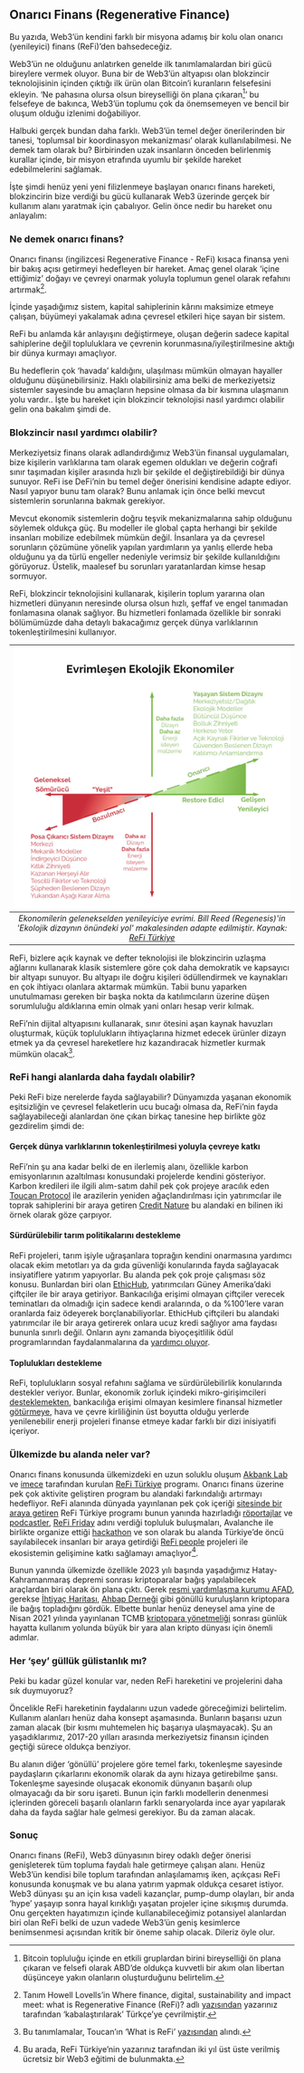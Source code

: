 ## **Onarıcı Finans (Regenerative Finance)**

Bu yazıda, Web3’ün kendini farklı bir misyona adamış  bir kolu olan onarıcı (yenileyici) finans (ReFi)’den bahsedeceğiz. 

Web3’ün ne olduğunu anlatırken genelde ilk tanımlamalardan biri gücü bireylere vermek oluyor. Buna bir de Web3’ün altyapısı olan blokzincir teknolojisinin içinden çıktığı ilk ürün olan Bitcoin’i kuranların felsefesini ekleyin. ‘Ne pahasına olursa olsun bireyselliği ön plana çıkaran[^1]’ bu felsefeye de bakınca, Web3’ün toplumu çok da önemsemeyen ve bencil bir oluşum olduğu izlenimi doğabiliyor. 

Halbuki gerçek bundan daha farklı. Web3’ün temel değer önerilerinden bir tanesi, ‘toplumsal bir koordinasyon mekanizması’ olarak kullanılabilmesi. Ne demek tam olarak bu? Birbirinden uzak insanların önceden belirlenmiş kurallar içinde, bir misyon etrafında uyumlu bir şekilde hareket edebilmelerini sağlamak. 

İşte şimdi henüz yeni yeni filizlenmeye başlayan onarıcı finans hareketi, blokzincirin bize verdiği bu gücü kullanarak Web3 üzerinde gerçek bir kullanım alanı yaratmak için çabalıyor. Gelin önce nedir bu hareket onu anlayalım:

### Ne demek onarıcı finans?

Onarıcı finansı (ingilizcesi Regenerative Finance \- ReFi) kısaca finansa yeni bir bakış açısı getirmeyi hedefleyen bir hareket. Amaç genel olarak ‘içine ettiğimiz’ doğayı ve çevreyi onarmak yoluyla toplumun genel olarak refahını artırmak[^2].

İçinde yaşadığımız sistem, kapital sahiplerinin kârını maksimize etmeye çalışan, büyümeyi yakalamak adına çevresel etkileri hiçe sayan bir sistem. 

ReFi bu anlamda kâr anlayışını değiştirmeye, oluşan değerin sadece kapital sahiplerine değil topluluklara ve çevrenin korunmasına/iyileştirilmesine aktığı bir dünya kurmayı amaçlıyor. 

Bu hedeflerin çok ‘havada’ kaldığını, ulaşılması mümkün olmayan hayaller olduğunu düşünebilirsiniz. Haklı olabilirsiniz ama belki de merkeziyetsiz sistemler sayesinde bu amaçların hepsine olmasa da bir kısmına ulaşmanın yolu vardır.. İşte bu hareket için blokzincir teknolojisi nasıl yardımcı olabilir gelin ona bakalım şimdi de.  

### Blokzincir nasıl yardımcı olabilir? 

Merkeziyetsiz finans olarak adlandırdığımız Web3’ün finansal uygulamaları, bize kişilerin varlıklarına tam olarak egemen oldukları ve değerin coğrafi sınır taşımadan kişiler arasında hızlı bir şekilde el değiştirebildiği bir dünya sunuyor. ReFi ise DeFi’nin bu temel değer önerisini kendisine adapte ediyor. Nasıl yapıyor bunu tam olarak? Bunu anlamak için önce belki mevcut sistemlerin sorunlarına bakmak gerekiyor. 

Mevcut ekonomik sistemlerin doğru teşvik mekanizmalarına sahip olduğunu söylemek oldukça güç. Bu modeller ile global çapta herhangi bir şekilde insanları mobilize edebilmek mümkün değil. İnsanlara ya da çevresel sorunların çözümüne yönelik yapılan yardımların ya yanlış ellerde heba olduğunu ya da türlü engeller nedeniyle verimsiz bir şekilde kullanıldığını görüyoruz. Üstelik, maalesef bu sorunları yaratanlardan kimse hesap sormuyor.

ReFi, blokzincir teknolojisini kullanarak, kişilerin toplum yararına olan hizmetleri dünyanın neresinde olursa olsun hızlı, şeffaf ve engel tanımadan fonlamasına olanak sağlıyor. Bu hizmetleri fonlamada özellikle bir sonraki bölümümüzde daha detaylı bakacağımız gerçek dünya varlıklarının tokenleştirilmesini kullanıyor.

| ![network](/assets/refi-evolving-ecological-economics-v3.jpg)|
|:--:| 
| *Ekonomilerin gelenekselden yenileyiciye evrimi. Bill Reed (Regenesis)'in 'Ekolojik dizaynın önündeki yol' makalesinden adapte edilmiştir. Kaynak: [ReFi Türkiye](https://www.refiturkiye.com/)*|

ReFi, bizlere açık kaynak ve defter teknolojisi ile blokzincirin uzlaşma ağlarını kullanarak klasik sistemlere göre çok daha demokratik ve kapsayıcı bir altyapı sunuyor. Bu altyapı ile doğru kişileri ödüllendirmek ve kaynakları en çok ihtiyacı olanlara aktarmak mümkün. Tabii bunu yaparken unutulmaması gereken bir başka nokta da katılımcıların üzerine düşen sorumluluğu aldıklarına emin olmak yani onları hesap verir kılmak. 

ReFi’nin dijital altyapısını kullanarak, sınır ötesini aşan kaynak havuzları oluşturmak, küçük toplulukların ihtiyaçlarına hizmet edecek ürünler dizayn etmek ya da çevresel hareketlere hız kazandıracak hizmetler kurmak mümkün olacak[^3]. 

### ReFi hangi alanlarda daha faydalı olabilir?

Peki ReFi bize nerelerde fayda sağlayabilir? Dünyamızda yaşanan ekonomik eşitsizliğin ve çevresel felaketlerin ucu bucağı olmasa da, ReFi’nin fayda sağlayabileceği alanlardan öne çıkan birkaç tanesine hep birlikte göz gezdirelim şimdi de:

#### **Gerçek dünya varlıklarının tokenleştirilmesi yoluyla çevreye katkı**

ReFi’nin şu ana kadar belki de en ilerlemiş alanı, özellikle karbon emisyonlarının azaltılması konusundaki projelerde kendini gösteriyor. Karbon kredileri ile ilgili alım-satım dahil pek çok projeye aracılık eden [Toucan Protocol](https://blog.toucan.earth/) ile arazilerin yeniden ağaçlandırılması için yatırımcılar ile toprak sahiplerini bir araya getiren [Credit Nature](https://creditnature.com/) bu alandaki en bilinen iki örnek olarak göze çarpıyor. 

#### **Sürdürülebilir tarım politikalarını destekleme**

ReFi projeleri, tarım işiyle uğraşanlara toprağın kendini onarmasına yardımcı olacak ekim metotları ya da gıda güvenliği konularında fayda sağlayacak insiyatiflere yatırım yapıyorlar. Bu alanda pek çok proje çalışması söz konusu. Bunlardan biri olan [EthicHub](https://www.ethichub.com/en), yatırımcıları Güney Amerika’daki çiftçiler ile bir araya getiriyor. Bankacılığa erişimi olmayan çiftçiler verecek teminatları da olmadığı için sadece kendi aralarında, o da %100’lere varan oranlarda faiz ödeyerek borçlanabiliyorlar. EthicHub çiftçileri bu alandaki yatırımcılar ile bir araya getirerek onlara ucuz kredi sağlıyor ama faydası bununla sınırlı değil. Onların aynı zamanda biyoçeşitlilik ödül programlarından faydalanmalarına da [yardımcı oluyor](https://www.engage.hoganlovells.com/knowledgeservices/news/where-finance-digital-sustainability-and-impact-meet-what-is-regenerative-finance-refi). 

#### **Toplulukları destekleme** 

ReFi, toplulukların sosyal refahını sağlama ve sürdürülebilirlik konularında destekler veriyor. Bunlar, ekonomik zorluk içindeki mikro-girişimcileri [desteklemekten](https://rsfsocialfinance.org/get-funding/meet-the-entrepreneurs-2/), bankacılığa erişimi olmayan kesimlere finansal hizmetler [götürmeye](https://www.ethichub.com/en), hava ve çevre kirliliğinin üst boyutta olduğu yerlerde yenilenebilir enerji projeleri finanse etmeye kadar farklı bir dizi inisiyatifi içeriyor. 

### Ülkemizde bu alanda neler var? 

Onarıcı finans konusunda ülkemizdeki en uzun soluklu oluşum [Akbank Lab](https://www.akbanklab.com/tr/ana-sayfa) ve [imece](https://imece.com/) tarafından kurulan [ReFi Türkiye](https://www.refiturkiye.com/) programı. Onarıcı finans üzerine pek çok aktivite geliştiren program bu alandaki farkındalığı artırmayı hedefliyor. ReFi alanında dünyada yayınlanan pek çok içeriği [sitesinde bir araya getiren](https://www.refiturkiye.com/dijital-kutuphane/) ReFi Türkiye programı bunun yanında hazırladığı [röportajlar](https://www.youtube.com/watch?v=8JjEumOBYjc&list=PLQ88S5D0QIshYwBhY-xvdjHHaXIgOimkr) ve [podcastler](https://open.spotify.com/show/4Pv0IW8GKKnXjL7jFlas1z?si=8a73b91482a548d6),  [ReFi Friday](https://www.refiturkiye.com/refriday-bulusmalari/) adını verdiği topluluk buluşmaları, Avalanche ile birlikte organize ettiği [hackathon](https://www.refiturkiye.com/akbank-refi-hackathon/) ve son olarak bu alanda Türkiye’de öncü sayılabilecek insanları bir araya getirdiği [ReFi people](https://www.refiturkiye.com/nasil-katilirim/#refi-people) projeleri ile ekosistemin gelişimine katkı sağlamayı amaçlıyor[^4]. 

Bunun yanında ülkemizde özellikle 2023 yılı başında yaşadığımız Hatay-Kahramanmaraş depremi sonrası kriptoparalar bağış yapılabilecek araçlardan biri olarak ön plana çıktı. Gerek [resmi yardımlaşma kurumu AFAD](https://www.afad.gov.tr/depremkampanyasi2), gerekse [İhtiyaç Haritası](https://ihtiyacharitasi.org/), [Ahbap Derneği](https://ahbap.org/) gibi gönüllü kuruluşların kriptopara ile bağış topladığını gördük. Elbette bunlar henüz deneysel ama yine de Nisan 2021 yılında yayınlanan TCMB [kriptopara yönetmeliği](https://www.bbc.com/turkce/haberler-turkiye-56768459) sonrası günlük hayatta kullanım yolunda büyük bir yara alan kripto dünyası için önemli adımlar. 

### Her ‘şey’ güllük gülistanlık mı?

Peki bu kadar güzel konular var, neden ReFi hareketini ve projelerini daha sık duymuyoruz? 

Öncelikle ReFi hareketinin faydalarını uzun vadede göreceğimizi belirtelim. Kullanım alanları henüz daha konsept aşamasında. Bunların başarısı uzun zaman alacak (bir kısmı muhtemelen hiç başarıya ulaşmayacak). Şu an yaşadıklarımız, 2017-20 yılları arasında merkeziyetsiz finansın içinden geçtiği sürece oldukça benziyor.  

Bu alanın diğer ‘gönüllü’ projelere göre temel farkı, tokenleşme sayesinde paydaşların çıkarlarını ekonomik olarak da aynı hizaya getirebilme şansı. Tokenleşme sayesinde oluşacak ekonomik dünyanın başarılı olup olmayacağı da bir soru işareti. Bunun için farklı modellerin denenmesi içlerinden göreceli başarılı olanların farklı senaryolarda ince ayar yapılarak daha da fayda sağlar hale gelmesi gerekiyor. Bu da zaman alacak.

### Sonuç

Onarıcı finans (ReFi), Web3 dünyasının birey odaklı değer önerisi genişleterek tüm topluma faydalı hale getirmeye çalışan alanı. Henüz Web3’ün kendisi bile toplum tarafından anlaşılamamış iken, açıkçası ReFi konusunda konuşmak ve bu alana yatırım yapmak oldukça cesaret istiyor. Web3 dünyası şu an için kısa vadeli kazançlar, pump-dump olayları, bir anda ‘hype’ yaşayıp sonra hayal kırıklığı yaşatan projeler içine sıkışmış durumda. Onu gerçekten hayatımızın içinde kullanabileceğimiz potansiyel alanlardan biri olan ReFi belki de uzun vadede Web3’ün geniş kesimlerce benimsenmesi açısından kritik bir öneme sahip olacak. Dileriz öyle olur.

[^1]:  Bitcoin topluluğu içinde en etkili gruplardan birini bireyselliği ön plana çıkaran ve felsefi olarak ABD’de oldukça kuvvetli bir akım olan libertan düşünceye yakın olanların oluşturduğunu belirtelim. 

[^2]:  Tanım Howell Lovells’in Where finance, digital, sustainability and impact meet: what is Regenerative Finance (ReFi)? adlı [yazısından](https://www.engage.hoganlovells.com/knowledgeservices/news/where-finance-digital-sustainability-and-impact-meet-what-is-regenerative-finance-refi) yazarınız tarafından ‘kabalaştırılarak’ Türkçe’ye çevrilmiştir. 

[^3]:  Bu tanımlamalar, Toucan’ın ‘What is ReFi’ [yazısından](https://blog.toucan.earth/what-is-refi-regenerative-finance/) alındı. 

[^4]:  Bu arada, ReFi Türkiye’nin yazarınız tarafından iki yıl üst üste verilmiş ücretsiz bir Web3 eğitimi de bulunmakta. 
